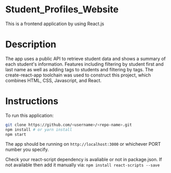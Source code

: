 # Student_Profiles_Website

This is a frontend application by using React.js

# Description

The app uses a public API to retrieve student data and shows a summary of each student's information. Features including filtering by student first and last name as well as adding tags to students and filtering by tags. The create-react-app toolchain was used to construct this project, which combines HTML, CSS, Javascript, and React.

# Instructions

To run this application:
```bash
git clone https://github.com/<username>/<repo-name>.git
npm install # or yarn install
npm start
```
  
The app should be running on `http://localhost:3000` or whichever PORT number you specify.
  
Check your react-script dependency is avaliable or not in package.json.
If not available then add it manually via:
```npm install react-scripts --save```
